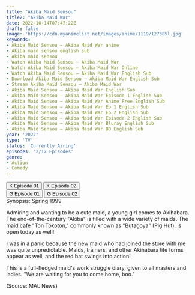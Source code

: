 ```yaml
---
title: "Akiba Maid Sensou"
title2: "Akiba Maid War"
date: 2022-10-14T07:47:22Z
draft: false
image: 'https://cdn.myanimelist.net/images/anime/1119/127385l.jpg'
keywords:
- Akiba Maid Sensou – Akiba Maid War anime
- Akiba maid sensou english sub
- Akiba maid sensou
- Watch Akiba Maid Sensou – Akiba Maid War
- Watch Akiba Maid Sensou – Akiba Maid War Online
- Watch Akiba Maid Sensou – Akiba Maid War English Sub
- Download Akiba Maid Sensou – Akiba Maid War English Sub
- Stream Akiba Maid Sensou – Akiba Maid War
- Akiba Maid Sensou – Akiba Maid War English Sub
- Akiba Maid Sensou – Akiba Maid War Episode 1 English Sub
- Akiba Maid Sensou – Akiba Maid War Anime Free English Sub
- Akiba Maid Sensou – Akiba Maid War Ep 1 English Sub
- Akiba Maid Sensou – Akiba Maid War Ep 2 English Sub
- Akiba Maid Sensou – Akiba Maid War Episode 2 English Sub
- Akiba Maid Sensou – Akiba Maid War Bluray English Sub
- Akiba Maid Sensou – Akiba Maid War BD English Sub
year: '2022'
type: 'TV'
status: 'Currently Airing'
episodes: '2/12 Episodes'
genre:
- Action
- Comedy
---
```


<div class="d-g gg-10">
<div class="d-g gg-5 gtc-r ai-c">
<button onclick="window.open('?kwf=anime/AkibaMaidSensou/Akiba Maid Sensou - 01','_blank')">K Episode 01</button>
<button onclick="window.open('?kwf=anime/AkibaMaidSensou/Akiba Maid Sensou - 02','_blank')">K Episode 02</button>
</div>
<div class="d-g gg-5 gtc-r ai-c">
<button onclick="window.open('?gog=akiba-maid-sensou-episode-1','_blank')">G Episode 01</button>
<button onclick="window.open('?gog=akiba-maid-sensou-episode-2','_blank')">G Episode 02</button>
</div>
</div>
<div class="bc-1 p-5 d-g gg-5">Synopsis: Spring 1999.

Admiring and wanting to be a cute maid, a young girl comes to Akihabara. The end-of-the-century "Akiba" is filled with a wide variety of maids. The maid cafe "Ton Tokoton," commonly known as "Butagoya" (Pig Hut), is open today as well!

I was in a panic because the new maid who had joined the store with me was quite unpredictable. Maids, trainers, and other Akihabara life forms appear as well, and the red bat swings into action!

This is a full-fledged maid's work struggle diary, given to all masters and ladies. "We are waiting for you to come home, boo."

(Source: MAL News)
</div>